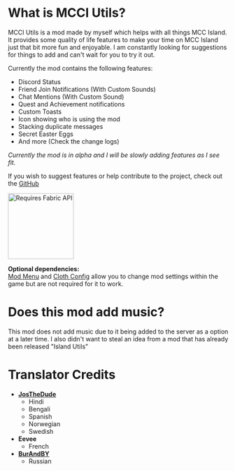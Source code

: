 # What is MCCI Utils?​
MCCI Utils is a mod made by myself which helps with all things MCC Island. It provides some quality of life features to make your time on MCC Island just that bit more fun and enjoyable. I am constantly looking for suggestions for things to add and can't wait for you to try it out.

Currently the mod contains the following features:
- Discord Status
- Friend Join Notifications (With Custom Sounds)
- Chat Mentions (With Custom Sound)
- Quest and Achievement notifications
- Custom Toasts
- Icon showing who is using the mod
- Stacking duplicate messages
- Secret Easter Eggs
- And more (Check the change logs)

*Currently the mod is in alpha and I will be slowly adding features as I see fit.*

If you wish to suggest features or help contribute to the project, check out the [GitHub](https://github.com/TheMysterys/MCCI-Utils)

<a href="https://modrinth.com/mod/fabric-api/"><img src="https://i.imgur.com/Ol1Tcf8.png" alt="Requires Fabric API" title="Requires Fabric API" width="150px"></a>

**Optional dependencies:**  
[Mod Menu](https://modrinth.com/mod/modmenu/) and [Cloth Config](https://modrinth.com/mod/cloth-config) allow you to change mod settings within the game but are not required for it to work.

# Does this mod add music?
This mod does not add music due to it being added to the server as a option at a later time. I also didn't want to steal an idea from a mod that has already been released "Island Utils"

# Translator Credits
 - [**JosTheDude**](https://github.com/JosTheDude)
   - Hindi
   - Bengali
   - Spanish
   - Norwegian
   - Swedish
 - **Eevee**
   - French 
 - [**BurAndBY**](https://github.com/BurAndBY)
   - Russian